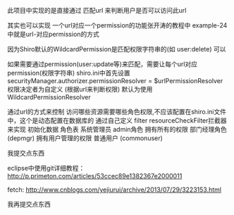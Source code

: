 
此项目中实现的是直接通过 匹配url 来判断用户是否可以访问此url

其实也可以实现 一个url对应一个permission的功能张开涛的教程中 example-24中就是url-对应permission的方式

因为Shiro默认的WildcardPermission是匹配权限字符串的(如 user:delete)
可以

如果需要通过permission(user:update等)来匹配，需要让每个url对应 permission(权限字符串)
shiro.ini中首先设置 
securityManager.authorizer.permissionResolver = $urlPermissionResolver
权限决定者为自定义 (根据url来判断权限) 默认为使用 WildcardPermissionResolver

通过url的方式来控制
访问哪些资源需要哪些角色权限,不应该配置在shiro.ini文件中，这个是动态配置在数据库的
通过自己定义 filter resourceCheckFilter拦截器来实现
初始化数据
角色表
系统管理员 admin角色              拥有所有的权限
部门经理角色(depmgr)    拥有用户管理的权限
普通用户 (commonuser)  

我提交点东西

eclipse中使用git详细教程：http://p.primeton.com/articles/53ccec89e1382367e2000011 

fetch: http://www.cnblogs.com/yejiurui/archive/2013/07/29/3223153.html

我再提交点东西

 

